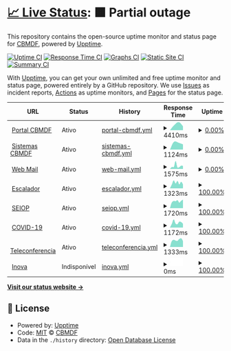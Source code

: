 # [📈 Live Status](https://CBMDF.github.io/upptime): <!--live status--> **🟧 Partial outage**

This repository contains the open-source uptime monitor and status page for [CBMDF](www.cbm.df.gov.br), powered by [Upptime](https://github.com/upptime/upptime).

[![Uptime CI](https://github.com/koj-co/upptime/workflows/Uptime%20CI/badge.svg)](https://github.com/koj-co/upptime/actions?query=workflow%3A%22Uptime+CI%22)
[![Response Time CI](https://github.com/koj-co/upptime/workflows/Response%20Time%20CI/badge.svg)](https://github.com/koj-co/upptime/actions?query=workflow%3A%22Response+Time+CI%22)
[![Graphs CI](https://github.com/koj-co/upptime/workflows/Graphs%20CI/badge.svg)](https://github.com/koj-co/upptime/actions?query=workflow%3A%22Graphs+CI%22)
[![Static Site CI](https://github.com/koj-co/upptime/workflows/Static%20Site%20CI/badge.svg)](https://github.com/koj-co/upptime/actions?query=workflow%3A%22Static+Site+CI%22)
[![Summary CI](https://github.com/koj-co/upptime/workflows/Summary%20CI/badge.svg)](https://github.com/koj-co/upptime/actions?query=workflow%3A%22Summary+CI%22)

With [Upptime](https://upptime.js.org), you can get your own unlimited and free uptime monitor and status page, powered entirely by a GitHub repository. We use [Issues](https://github.com/CBMDF/upptime/issues) as incident reports, [Actions](https://github.com/CBMDF/upptime/actions) as uptime monitors, and [Pages](https://CBMDF.github.io/upptime) for the status page.

<!--start: status pages-->
<!-- This summary is generated by Upptime (https://github.com/upptime/upptime) -->
<!-- Do not edit this manually, your changes will be overwritten -->
<!-- prettier-ignore -->
| URL | Status | History | Response Time | Uptime |
| --- | ------ | ------- | ------------- | ------ |
| <img alt="" src="https://favicons.githubusercontent.com/www.cbm.df.gov.br" height="13"> [Portal CBMDF](https://www.cbm.df.gov.br) | Ativo | [portal-cbmdf.yml](https://github.com/CBMDF/upptime/commits/HEAD/history/portal-cbmdf.yml) | <details><summary><img alt="Response time graph" src="./graphs/portal-cbmdf/response-time-week.png" height="20"> 4410ms</summary><br><a href="https://CBMDF.github.io/upptime/history/portal-cbmdf"><img alt="Response time 4681" src="https://img.shields.io/endpoint?url=https%3A%2F%2Fraw.githubusercontent.com%2FCBMDF%2Fupptime%2FHEAD%2Fapi%2Fportal-cbmdf%2Fresponse-time.json"></a><br><a href="https://CBMDF.github.io/upptime/history/portal-cbmdf"><img alt="24-hour response time 3966" src="https://img.shields.io/endpoint?url=https%3A%2F%2Fraw.githubusercontent.com%2FCBMDF%2Fupptime%2FHEAD%2Fapi%2Fportal-cbmdf%2Fresponse-time-day.json"></a><br><a href="https://CBMDF.github.io/upptime/history/portal-cbmdf"><img alt="7-day response time 4410" src="https://img.shields.io/endpoint?url=https%3A%2F%2Fraw.githubusercontent.com%2FCBMDF%2Fupptime%2FHEAD%2Fapi%2Fportal-cbmdf%2Fresponse-time-week.json"></a><br><a href="https://CBMDF.github.io/upptime/history/portal-cbmdf"><img alt="30-day response time 4410" src="https://img.shields.io/endpoint?url=https%3A%2F%2Fraw.githubusercontent.com%2FCBMDF%2Fupptime%2FHEAD%2Fapi%2Fportal-cbmdf%2Fresponse-time-month.json"></a><br><a href="https://CBMDF.github.io/upptime/history/portal-cbmdf"><img alt="1-year response time 4681" src="https://img.shields.io/endpoint?url=https%3A%2F%2Fraw.githubusercontent.com%2FCBMDF%2Fupptime%2FHEAD%2Fapi%2Fportal-cbmdf%2Fresponse-time-year.json"></a></details> | <details><summary><a href="https://CBMDF.github.io/upptime/history/portal-cbmdf">0.00%</a></summary><a href="https://CBMDF.github.io/upptime/history/portal-cbmdf"><img alt="All-time uptime 53.82%" src="https://img.shields.io/endpoint?url=https%3A%2F%2Fraw.githubusercontent.com%2FCBMDF%2Fupptime%2FHEAD%2Fapi%2Fportal-cbmdf%2Fuptime.json"></a><br><a href="https://CBMDF.github.io/upptime/history/portal-cbmdf"><img alt="24-hour uptime 0.00%" src="https://img.shields.io/endpoint?url=https%3A%2F%2Fraw.githubusercontent.com%2FCBMDF%2Fupptime%2FHEAD%2Fapi%2Fportal-cbmdf%2Fuptime-day.json"></a><br><a href="https://CBMDF.github.io/upptime/history/portal-cbmdf"><img alt="7-day uptime 0.00%" src="https://img.shields.io/endpoint?url=https%3A%2F%2Fraw.githubusercontent.com%2FCBMDF%2Fupptime%2FHEAD%2Fapi%2Fportal-cbmdf%2Fuptime-week.json"></a><br><a href="https://CBMDF.github.io/upptime/history/portal-cbmdf"><img alt="30-day uptime 1.38%" src="https://img.shields.io/endpoint?url=https%3A%2F%2Fraw.githubusercontent.com%2FCBMDF%2Fupptime%2FHEAD%2Fapi%2Fportal-cbmdf%2Fuptime-month.json"></a><br><a href="https://CBMDF.github.io/upptime/history/portal-cbmdf"><img alt="1-year uptime 53.82%" src="https://img.shields.io/endpoint?url=https%3A%2F%2Fraw.githubusercontent.com%2FCBMDF%2Fupptime%2FHEAD%2Fapi%2Fportal-cbmdf%2Fuptime-year.json"></a></details>
| <img alt="" src="https://favicons.githubusercontent.com/sistemas.cbm.df.gov.br" height="13"> [Sistemas CBMDF](https://sistemas.cbm.df.gov.br) | Ativo | [sistemas-cbmdf.yml](https://github.com/CBMDF/upptime/commits/HEAD/history/sistemas-cbmdf.yml) | <details><summary><img alt="Response time graph" src="./graphs/sistemas-cbmdf/response-time-week.png" height="20"> 1124ms</summary><br><a href="https://CBMDF.github.io/upptime/history/sistemas-cbmdf"><img alt="Response time 1812" src="https://img.shields.io/endpoint?url=https%3A%2F%2Fraw.githubusercontent.com%2FCBMDF%2Fupptime%2FHEAD%2Fapi%2Fsistemas-cbmdf%2Fresponse-time.json"></a><br><a href="https://CBMDF.github.io/upptime/history/sistemas-cbmdf"><img alt="24-hour response time 1291" src="https://img.shields.io/endpoint?url=https%3A%2F%2Fraw.githubusercontent.com%2FCBMDF%2Fupptime%2FHEAD%2Fapi%2Fsistemas-cbmdf%2Fresponse-time-day.json"></a><br><a href="https://CBMDF.github.io/upptime/history/sistemas-cbmdf"><img alt="7-day response time 1124" src="https://img.shields.io/endpoint?url=https%3A%2F%2Fraw.githubusercontent.com%2FCBMDF%2Fupptime%2FHEAD%2Fapi%2Fsistemas-cbmdf%2Fresponse-time-week.json"></a><br><a href="https://CBMDF.github.io/upptime/history/sistemas-cbmdf"><img alt="30-day response time 1124" src="https://img.shields.io/endpoint?url=https%3A%2F%2Fraw.githubusercontent.com%2FCBMDF%2Fupptime%2FHEAD%2Fapi%2Fsistemas-cbmdf%2Fresponse-time-month.json"></a><br><a href="https://CBMDF.github.io/upptime/history/sistemas-cbmdf"><img alt="1-year response time 1812" src="https://img.shields.io/endpoint?url=https%3A%2F%2Fraw.githubusercontent.com%2FCBMDF%2Fupptime%2FHEAD%2Fapi%2Fsistemas-cbmdf%2Fresponse-time-year.json"></a></details> | <details><summary><a href="https://CBMDF.github.io/upptime/history/sistemas-cbmdf">0.00%</a></summary><a href="https://CBMDF.github.io/upptime/history/sistemas-cbmdf"><img alt="All-time uptime 53.77%" src="https://img.shields.io/endpoint?url=https%3A%2F%2Fraw.githubusercontent.com%2FCBMDF%2Fupptime%2FHEAD%2Fapi%2Fsistemas-cbmdf%2Fuptime.json"></a><br><a href="https://CBMDF.github.io/upptime/history/sistemas-cbmdf"><img alt="24-hour uptime 0.00%" src="https://img.shields.io/endpoint?url=https%3A%2F%2Fraw.githubusercontent.com%2FCBMDF%2Fupptime%2FHEAD%2Fapi%2Fsistemas-cbmdf%2Fuptime-day.json"></a><br><a href="https://CBMDF.github.io/upptime/history/sistemas-cbmdf"><img alt="7-day uptime 0.00%" src="https://img.shields.io/endpoint?url=https%3A%2F%2Fraw.githubusercontent.com%2FCBMDF%2Fupptime%2FHEAD%2Fapi%2Fsistemas-cbmdf%2Fuptime-week.json"></a><br><a href="https://CBMDF.github.io/upptime/history/sistemas-cbmdf"><img alt="30-day uptime 1.38%" src="https://img.shields.io/endpoint?url=https%3A%2F%2Fraw.githubusercontent.com%2FCBMDF%2Fupptime%2FHEAD%2Fapi%2Fsistemas-cbmdf%2Fuptime-month.json"></a><br><a href="https://CBMDF.github.io/upptime/history/sistemas-cbmdf"><img alt="1-year uptime 53.77%" src="https://img.shields.io/endpoint?url=https%3A%2F%2Fraw.githubusercontent.com%2FCBMDF%2Fupptime%2FHEAD%2Fapi%2Fsistemas-cbmdf%2Fuptime-year.json"></a></details>
| <img alt="" src="https://favicons.githubusercontent.com/webmail.cbm.df.gov.br" height="13"> [Web Mail](https://webmail.cbm.df.gov.br) | Ativo | [web-mail.yml](https://github.com/CBMDF/upptime/commits/HEAD/history/web-mail.yml) | <details><summary><img alt="Response time graph" src="./graphs/web-mail/response-time-week.png" height="20"> 1575ms</summary><br><a href="https://CBMDF.github.io/upptime/history/web-mail"><img alt="Response time 1996" src="https://img.shields.io/endpoint?url=https%3A%2F%2Fraw.githubusercontent.com%2FCBMDF%2Fupptime%2FHEAD%2Fapi%2Fweb-mail%2Fresponse-time.json"></a><br><a href="https://CBMDF.github.io/upptime/history/web-mail"><img alt="24-hour response time 1238" src="https://img.shields.io/endpoint?url=https%3A%2F%2Fraw.githubusercontent.com%2FCBMDF%2Fupptime%2FHEAD%2Fapi%2Fweb-mail%2Fresponse-time-day.json"></a><br><a href="https://CBMDF.github.io/upptime/history/web-mail"><img alt="7-day response time 1575" src="https://img.shields.io/endpoint?url=https%3A%2F%2Fraw.githubusercontent.com%2FCBMDF%2Fupptime%2FHEAD%2Fapi%2Fweb-mail%2Fresponse-time-week.json"></a><br><a href="https://CBMDF.github.io/upptime/history/web-mail"><img alt="30-day response time 1634" src="https://img.shields.io/endpoint?url=https%3A%2F%2Fraw.githubusercontent.com%2FCBMDF%2Fupptime%2FHEAD%2Fapi%2Fweb-mail%2Fresponse-time-month.json"></a><br><a href="https://CBMDF.github.io/upptime/history/web-mail"><img alt="1-year response time 1996" src="https://img.shields.io/endpoint?url=https%3A%2F%2Fraw.githubusercontent.com%2FCBMDF%2Fupptime%2FHEAD%2Fapi%2Fweb-mail%2Fresponse-time-year.json"></a></details> | <details><summary><a href="https://CBMDF.github.io/upptime/history/web-mail">0.00%</a></summary><a href="https://CBMDF.github.io/upptime/history/web-mail"><img alt="All-time uptime 53.01%" src="https://img.shields.io/endpoint?url=https%3A%2F%2Fraw.githubusercontent.com%2FCBMDF%2Fupptime%2FHEAD%2Fapi%2Fweb-mail%2Fuptime.json"></a><br><a href="https://CBMDF.github.io/upptime/history/web-mail"><img alt="24-hour uptime 0.00%" src="https://img.shields.io/endpoint?url=https%3A%2F%2Fraw.githubusercontent.com%2FCBMDF%2Fupptime%2FHEAD%2Fapi%2Fweb-mail%2Fuptime-day.json"></a><br><a href="https://CBMDF.github.io/upptime/history/web-mail"><img alt="7-day uptime 0.00%" src="https://img.shields.io/endpoint?url=https%3A%2F%2Fraw.githubusercontent.com%2FCBMDF%2Fupptime%2FHEAD%2Fapi%2Fweb-mail%2Fuptime-week.json"></a><br><a href="https://CBMDF.github.io/upptime/history/web-mail"><img alt="30-day uptime 1.38%" src="https://img.shields.io/endpoint?url=https%3A%2F%2Fraw.githubusercontent.com%2FCBMDF%2Fupptime%2FHEAD%2Fapi%2Fweb-mail%2Fuptime-month.json"></a><br><a href="https://CBMDF.github.io/upptime/history/web-mail"><img alt="1-year uptime 53.01%" src="https://img.shields.io/endpoint?url=https%3A%2F%2Fraw.githubusercontent.com%2FCBMDF%2Fupptime%2FHEAD%2Fapi%2Fweb-mail%2Fuptime-year.json"></a></details>
| <img alt="" src="https://favicons.githubusercontent.com/escalador.cbm.df.gov.br" height="13"> [Escalador](https://escalador.cbm.df.gov.br) | Ativo | [escalador.yml](https://github.com/CBMDF/upptime/commits/HEAD/history/escalador.yml) | <details><summary><img alt="Response time graph" src="./graphs/escalador/response-time-week.png" height="20"> 1323ms</summary><br><a href="https://CBMDF.github.io/upptime/history/escalador"><img alt="Response time 1386" src="https://img.shields.io/endpoint?url=https%3A%2F%2Fraw.githubusercontent.com%2FCBMDF%2Fupptime%2FHEAD%2Fapi%2Fescalador%2Fresponse-time.json"></a><br><a href="https://CBMDF.github.io/upptime/history/escalador"><img alt="24-hour response time 1404" src="https://img.shields.io/endpoint?url=https%3A%2F%2Fraw.githubusercontent.com%2FCBMDF%2Fupptime%2FHEAD%2Fapi%2Fescalador%2Fresponse-time-day.json"></a><br><a href="https://CBMDF.github.io/upptime/history/escalador"><img alt="7-day response time 1323" src="https://img.shields.io/endpoint?url=https%3A%2F%2Fraw.githubusercontent.com%2FCBMDF%2Fupptime%2FHEAD%2Fapi%2Fescalador%2Fresponse-time-week.json"></a><br><a href="https://CBMDF.github.io/upptime/history/escalador"><img alt="30-day response time 1524" src="https://img.shields.io/endpoint?url=https%3A%2F%2Fraw.githubusercontent.com%2FCBMDF%2Fupptime%2FHEAD%2Fapi%2Fescalador%2Fresponse-time-month.json"></a><br><a href="https://CBMDF.github.io/upptime/history/escalador"><img alt="1-year response time 1386" src="https://img.shields.io/endpoint?url=https%3A%2F%2Fraw.githubusercontent.com%2FCBMDF%2Fupptime%2FHEAD%2Fapi%2Fescalador%2Fresponse-time-year.json"></a></details> | <details><summary><a href="https://CBMDF.github.io/upptime/history/escalador">100.00%</a></summary><a href="https://CBMDF.github.io/upptime/history/escalador"><img alt="All-time uptime 99.44%" src="https://img.shields.io/endpoint?url=https%3A%2F%2Fraw.githubusercontent.com%2FCBMDF%2Fupptime%2FHEAD%2Fapi%2Fescalador%2Fuptime.json"></a><br><a href="https://CBMDF.github.io/upptime/history/escalador"><img alt="24-hour uptime 100.00%" src="https://img.shields.io/endpoint?url=https%3A%2F%2Fraw.githubusercontent.com%2FCBMDF%2Fupptime%2FHEAD%2Fapi%2Fescalador%2Fuptime-day.json"></a><br><a href="https://CBMDF.github.io/upptime/history/escalador"><img alt="7-day uptime 100.00%" src="https://img.shields.io/endpoint?url=https%3A%2F%2Fraw.githubusercontent.com%2FCBMDF%2Fupptime%2FHEAD%2Fapi%2Fescalador%2Fuptime-week.json"></a><br><a href="https://CBMDF.github.io/upptime/history/escalador"><img alt="30-day uptime 100.00%" src="https://img.shields.io/endpoint?url=https%3A%2F%2Fraw.githubusercontent.com%2FCBMDF%2Fupptime%2FHEAD%2Fapi%2Fescalador%2Fuptime-month.json"></a><br><a href="https://CBMDF.github.io/upptime/history/escalador"><img alt="1-year uptime 99.44%" src="https://img.shields.io/endpoint?url=https%3A%2F%2Fraw.githubusercontent.com%2FCBMDF%2Fupptime%2FHEAD%2Fapi%2Fescalador%2Fuptime-year.json"></a></details>
| <img alt="" src="https://favicons.githubusercontent.com/seiop.cbm.df.gov.br" height="13"> [SEIOP](https://seiop.cbm.df.gov.br) | Ativo | [seiop.yml](https://github.com/CBMDF/upptime/commits/HEAD/history/seiop.yml) | <details><summary><img alt="Response time graph" src="./graphs/seiop/response-time-week.png" height="20"> 1720ms</summary><br><a href="https://CBMDF.github.io/upptime/history/seiop"><img alt="Response time 1734" src="https://img.shields.io/endpoint?url=https%3A%2F%2Fraw.githubusercontent.com%2FCBMDF%2Fupptime%2FHEAD%2Fapi%2Fseiop%2Fresponse-time.json"></a><br><a href="https://CBMDF.github.io/upptime/history/seiop"><img alt="24-hour response time 2082" src="https://img.shields.io/endpoint?url=https%3A%2F%2Fraw.githubusercontent.com%2FCBMDF%2Fupptime%2FHEAD%2Fapi%2Fseiop%2Fresponse-time-day.json"></a><br><a href="https://CBMDF.github.io/upptime/history/seiop"><img alt="7-day response time 1720" src="https://img.shields.io/endpoint?url=https%3A%2F%2Fraw.githubusercontent.com%2FCBMDF%2Fupptime%2FHEAD%2Fapi%2Fseiop%2Fresponse-time-week.json"></a><br><a href="https://CBMDF.github.io/upptime/history/seiop"><img alt="30-day response time 1672" src="https://img.shields.io/endpoint?url=https%3A%2F%2Fraw.githubusercontent.com%2FCBMDF%2Fupptime%2FHEAD%2Fapi%2Fseiop%2Fresponse-time-month.json"></a><br><a href="https://CBMDF.github.io/upptime/history/seiop"><img alt="1-year response time 1734" src="https://img.shields.io/endpoint?url=https%3A%2F%2Fraw.githubusercontent.com%2FCBMDF%2Fupptime%2FHEAD%2Fapi%2Fseiop%2Fresponse-time-year.json"></a></details> | <details><summary><a href="https://CBMDF.github.io/upptime/history/seiop">100.00%</a></summary><a href="https://CBMDF.github.io/upptime/history/seiop"><img alt="All-time uptime 99.47%" src="https://img.shields.io/endpoint?url=https%3A%2F%2Fraw.githubusercontent.com%2FCBMDF%2Fupptime%2FHEAD%2Fapi%2Fseiop%2Fuptime.json"></a><br><a href="https://CBMDF.github.io/upptime/history/seiop"><img alt="24-hour uptime 100.00%" src="https://img.shields.io/endpoint?url=https%3A%2F%2Fraw.githubusercontent.com%2FCBMDF%2Fupptime%2FHEAD%2Fapi%2Fseiop%2Fuptime-day.json"></a><br><a href="https://CBMDF.github.io/upptime/history/seiop"><img alt="7-day uptime 100.00%" src="https://img.shields.io/endpoint?url=https%3A%2F%2Fraw.githubusercontent.com%2FCBMDF%2Fupptime%2FHEAD%2Fapi%2Fseiop%2Fuptime-week.json"></a><br><a href="https://CBMDF.github.io/upptime/history/seiop"><img alt="30-day uptime 100.00%" src="https://img.shields.io/endpoint?url=https%3A%2F%2Fraw.githubusercontent.com%2FCBMDF%2Fupptime%2FHEAD%2Fapi%2Fseiop%2Fuptime-month.json"></a><br><a href="https://CBMDF.github.io/upptime/history/seiop"><img alt="1-year uptime 99.47%" src="https://img.shields.io/endpoint?url=https%3A%2F%2Fraw.githubusercontent.com%2FCBMDF%2Fupptime%2FHEAD%2Fapi%2Fseiop%2Fuptime-year.json"></a></details>
| <img alt="" src="https://favicons.githubusercontent.com/covid.cbm.df.gov.br" height="13"> [COVID-19](https://covid.cbm.df.gov.br) | Ativo | [covid-19.yml](https://github.com/CBMDF/upptime/commits/HEAD/history/covid-19.yml) | <details><summary><img alt="Response time graph" src="./graphs/covid-19/response-time-week.png" height="20"> 1172ms</summary><br><a href="https://CBMDF.github.io/upptime/history/covid-19"><img alt="Response time 1268" src="https://img.shields.io/endpoint?url=https%3A%2F%2Fraw.githubusercontent.com%2FCBMDF%2Fupptime%2FHEAD%2Fapi%2Fcovid-19%2Fresponse-time.json"></a><br><a href="https://CBMDF.github.io/upptime/history/covid-19"><img alt="24-hour response time 1265" src="https://img.shields.io/endpoint?url=https%3A%2F%2Fraw.githubusercontent.com%2FCBMDF%2Fupptime%2FHEAD%2Fapi%2Fcovid-19%2Fresponse-time-day.json"></a><br><a href="https://CBMDF.github.io/upptime/history/covid-19"><img alt="7-day response time 1172" src="https://img.shields.io/endpoint?url=https%3A%2F%2Fraw.githubusercontent.com%2FCBMDF%2Fupptime%2FHEAD%2Fapi%2Fcovid-19%2Fresponse-time-week.json"></a><br><a href="https://CBMDF.github.io/upptime/history/covid-19"><img alt="30-day response time 1189" src="https://img.shields.io/endpoint?url=https%3A%2F%2Fraw.githubusercontent.com%2FCBMDF%2Fupptime%2FHEAD%2Fapi%2Fcovid-19%2Fresponse-time-month.json"></a><br><a href="https://CBMDF.github.io/upptime/history/covid-19"><img alt="1-year response time 1268" src="https://img.shields.io/endpoint?url=https%3A%2F%2Fraw.githubusercontent.com%2FCBMDF%2Fupptime%2FHEAD%2Fapi%2Fcovid-19%2Fresponse-time-year.json"></a></details> | <details><summary><a href="https://CBMDF.github.io/upptime/history/covid-19">100.00%</a></summary><a href="https://CBMDF.github.io/upptime/history/covid-19"><img alt="All-time uptime 99.48%" src="https://img.shields.io/endpoint?url=https%3A%2F%2Fraw.githubusercontent.com%2FCBMDF%2Fupptime%2FHEAD%2Fapi%2Fcovid-19%2Fuptime.json"></a><br><a href="https://CBMDF.github.io/upptime/history/covid-19"><img alt="24-hour uptime 100.00%" src="https://img.shields.io/endpoint?url=https%3A%2F%2Fraw.githubusercontent.com%2FCBMDF%2Fupptime%2FHEAD%2Fapi%2Fcovid-19%2Fuptime-day.json"></a><br><a href="https://CBMDF.github.io/upptime/history/covid-19"><img alt="7-day uptime 100.00%" src="https://img.shields.io/endpoint?url=https%3A%2F%2Fraw.githubusercontent.com%2FCBMDF%2Fupptime%2FHEAD%2Fapi%2Fcovid-19%2Fuptime-week.json"></a><br><a href="https://CBMDF.github.io/upptime/history/covid-19"><img alt="30-day uptime 100.00%" src="https://img.shields.io/endpoint?url=https%3A%2F%2Fraw.githubusercontent.com%2FCBMDF%2Fupptime%2FHEAD%2Fapi%2Fcovid-19%2Fuptime-month.json"></a><br><a href="https://CBMDF.github.io/upptime/history/covid-19"><img alt="1-year uptime 99.48%" src="https://img.shields.io/endpoint?url=https%3A%2F%2Fraw.githubusercontent.com%2FCBMDF%2Fupptime%2FHEAD%2Fapi%2Fcovid-19%2Fuptime-year.json"></a></details>
| <img alt="" src="https://favicons.githubusercontent.com/teleconferencia.cbm.df.gov.br" height="13"> [Teleconferencia](https://teleconferencia.cbm.df.gov.br) | Ativo | [teleconferencia.yml](https://github.com/CBMDF/upptime/commits/HEAD/history/teleconferencia.yml) | <details><summary><img alt="Response time graph" src="./graphs/teleconferencia/response-time-week.png" height="20"> 1333ms</summary><br><a href="https://CBMDF.github.io/upptime/history/teleconferencia"><img alt="Response time 1453" src="https://img.shields.io/endpoint?url=https%3A%2F%2Fraw.githubusercontent.com%2FCBMDF%2Fupptime%2FHEAD%2Fapi%2Fteleconferencia%2Fresponse-time.json"></a><br><a href="https://CBMDF.github.io/upptime/history/teleconferencia"><img alt="24-hour response time 1607" src="https://img.shields.io/endpoint?url=https%3A%2F%2Fraw.githubusercontent.com%2FCBMDF%2Fupptime%2FHEAD%2Fapi%2Fteleconferencia%2Fresponse-time-day.json"></a><br><a href="https://CBMDF.github.io/upptime/history/teleconferencia"><img alt="7-day response time 1333" src="https://img.shields.io/endpoint?url=https%3A%2F%2Fraw.githubusercontent.com%2FCBMDF%2Fupptime%2FHEAD%2Fapi%2Fteleconferencia%2Fresponse-time-week.json"></a><br><a href="https://CBMDF.github.io/upptime/history/teleconferencia"><img alt="30-day response time 1492" src="https://img.shields.io/endpoint?url=https%3A%2F%2Fraw.githubusercontent.com%2FCBMDF%2Fupptime%2FHEAD%2Fapi%2Fteleconferencia%2Fresponse-time-month.json"></a><br><a href="https://CBMDF.github.io/upptime/history/teleconferencia"><img alt="1-year response time 1453" src="https://img.shields.io/endpoint?url=https%3A%2F%2Fraw.githubusercontent.com%2FCBMDF%2Fupptime%2FHEAD%2Fapi%2Fteleconferencia%2Fresponse-time-year.json"></a></details> | <details><summary><a href="https://CBMDF.github.io/upptime/history/teleconferencia">100.00%</a></summary><a href="https://CBMDF.github.io/upptime/history/teleconferencia"><img alt="All-time uptime 99.91%" src="https://img.shields.io/endpoint?url=https%3A%2F%2Fraw.githubusercontent.com%2FCBMDF%2Fupptime%2FHEAD%2Fapi%2Fteleconferencia%2Fuptime.json"></a><br><a href="https://CBMDF.github.io/upptime/history/teleconferencia"><img alt="24-hour uptime 100.00%" src="https://img.shields.io/endpoint?url=https%3A%2F%2Fraw.githubusercontent.com%2FCBMDF%2Fupptime%2FHEAD%2Fapi%2Fteleconferencia%2Fuptime-day.json"></a><br><a href="https://CBMDF.github.io/upptime/history/teleconferencia"><img alt="7-day uptime 100.00%" src="https://img.shields.io/endpoint?url=https%3A%2F%2Fraw.githubusercontent.com%2FCBMDF%2Fupptime%2FHEAD%2Fapi%2Fteleconferencia%2Fuptime-week.json"></a><br><a href="https://CBMDF.github.io/upptime/history/teleconferencia"><img alt="30-day uptime 100.00%" src="https://img.shields.io/endpoint?url=https%3A%2F%2Fraw.githubusercontent.com%2FCBMDF%2Fupptime%2FHEAD%2Fapi%2Fteleconferencia%2Fuptime-month.json"></a><br><a href="https://CBMDF.github.io/upptime/history/teleconferencia"><img alt="1-year uptime 99.91%" src="https://img.shields.io/endpoint?url=https%3A%2F%2Fraw.githubusercontent.com%2FCBMDF%2Fupptime%2FHEAD%2Fapi%2Fteleconferencia%2Fuptime-year.json"></a></details>
| <img alt="" src="https://favicons.githubusercontent.com/singular.cbm.df.gov.br" height="13"> [Inova](https://singular.cbm.df.gov.br/inova/?0) | Indisponível | [inova.yml](https://github.com/CBMDF/upptime/commits/HEAD/history/inova.yml) | <details><summary><img alt="Response time graph" src="./graphs/inova/response-time-week.png" height="20"> 0ms</summary><br><a href="https://CBMDF.github.io/upptime/history/inova"><img alt="Response time 0" src="https://img.shields.io/endpoint?url=https%3A%2F%2Fraw.githubusercontent.com%2FCBMDF%2Fupptime%2FHEAD%2Fapi%2Finova%2Fresponse-time.json"></a><br><a href="https://CBMDF.github.io/upptime/history/inova"><img alt="24-hour response time 0" src="https://img.shields.io/endpoint?url=https%3A%2F%2Fraw.githubusercontent.com%2FCBMDF%2Fupptime%2FHEAD%2Fapi%2Finova%2Fresponse-time-day.json"></a><br><a href="https://CBMDF.github.io/upptime/history/inova"><img alt="7-day response time 0" src="https://img.shields.io/endpoint?url=https%3A%2F%2Fraw.githubusercontent.com%2FCBMDF%2Fupptime%2FHEAD%2Fapi%2Finova%2Fresponse-time-week.json"></a><br><a href="https://CBMDF.github.io/upptime/history/inova"><img alt="30-day response time 0" src="https://img.shields.io/endpoint?url=https%3A%2F%2Fraw.githubusercontent.com%2FCBMDF%2Fupptime%2FHEAD%2Fapi%2Finova%2Fresponse-time-month.json"></a><br><a href="https://CBMDF.github.io/upptime/history/inova"><img alt="1-year response time 0" src="https://img.shields.io/endpoint?url=https%3A%2F%2Fraw.githubusercontent.com%2FCBMDF%2Fupptime%2FHEAD%2Fapi%2Finova%2Fresponse-time-year.json"></a></details> | <details><summary><a href="https://CBMDF.github.io/upptime/history/inova">100.00%</a></summary><a href="https://CBMDF.github.io/upptime/history/inova"><img alt="All-time uptime 99.99%" src="https://img.shields.io/endpoint?url=https%3A%2F%2Fraw.githubusercontent.com%2FCBMDF%2Fupptime%2FHEAD%2Fapi%2Finova%2Fuptime.json"></a><br><a href="https://CBMDF.github.io/upptime/history/inova"><img alt="24-hour uptime 100.00%" src="https://img.shields.io/endpoint?url=https%3A%2F%2Fraw.githubusercontent.com%2FCBMDF%2Fupptime%2FHEAD%2Fapi%2Finova%2Fuptime-day.json"></a><br><a href="https://CBMDF.github.io/upptime/history/inova"><img alt="7-day uptime 100.00%" src="https://img.shields.io/endpoint?url=https%3A%2F%2Fraw.githubusercontent.com%2FCBMDF%2Fupptime%2FHEAD%2Fapi%2Finova%2Fuptime-week.json"></a><br><a href="https://CBMDF.github.io/upptime/history/inova"><img alt="30-day uptime 100.00%" src="https://img.shields.io/endpoint?url=https%3A%2F%2Fraw.githubusercontent.com%2FCBMDF%2Fupptime%2FHEAD%2Fapi%2Finova%2Fuptime-month.json"></a><br><a href="https://CBMDF.github.io/upptime/history/inova"><img alt="1-year uptime 99.99%" src="https://img.shields.io/endpoint?url=https%3A%2F%2Fraw.githubusercontent.com%2FCBMDF%2Fupptime%2FHEAD%2Fapi%2Finova%2Fuptime-year.json"></a></details>

<!--end: status pages-->

[**Visit our status website →**](https://CBMDF.github.io/upptime)

## 📄 License

- Powered by: [Upptime](https://github.com/upptime/upptime)
- Code: [MIT](./LICENSE) © [CBMDF](www.cbm.df.gov.br)
- Data in the `./history` directory: [Open Database License](https://opendatacommons.org/licenses/odbl/1-0/)

